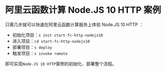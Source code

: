 # 阿里云函数计算 Node.JS 10 HTTP 案例

只需几步就可以快速在阿里云函数计算服务上体验 Node.JS 10 HTTP ：

- 初始化项目：`s init start-fc-http-nodejs10`
- 进入项目：`cd start-fc-http-nodejs10`
- 部署项目：`s deploy`
- 触发项目：`s invoke remote`

即可实现`Node.JS 10 HTTP`案例的初始化、部署整个流程。
